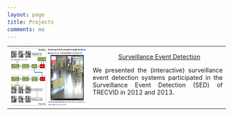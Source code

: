 ```yaml
---
layout: page
title: Projects
comments: no
---
```


<table width="620" border="0">
<tr>

<th scope="col">
<img src="/projects/iSED.jpg" width="298" height="133">
</th>

<td width="300" align="center" scope="col">&nbsp;
<a href="./xyang/projects_page/Surveillance_Event_Detection/Surveillance_Event_Detection.htm">Surveillance Event Detection</a>
<p align="justify">We presented the (interactive) surveillance event detection systems participated in the Surveillance Event Detection (SED) of TRECVID in 2012 and 2013.</p>
</td>

</tr>
</table>
